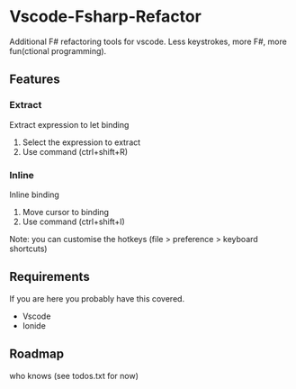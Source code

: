# Vscode-Fsharp-Refactor
Additional F# refactoring tools for vscode. 
Less keystrokes, more F#, more fun(ctional programming).

## Features
### Extract
Extract expression to let binding
1. Select the expression to extract
2. Use command (ctrl+shift+R)

### Inline
Inline binding 
1. Move cursor to binding
2. Use command (ctrl+shift+I)

Note: you can customise the hotkeys (file > preference > keyboard shortcuts)

## Requirements
If you are here you probably have this covered.
* Vscode
* Ionide

## Roadmap
who knows (see todos.txt for now)